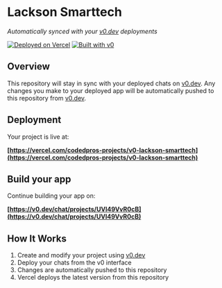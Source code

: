 # Lackson Smarttech

*Automatically synced with your [v0.dev](https://v0.dev) deployments*

[![Deployed on Vercel](https://img.shields.io/badge/Deployed%20on-Vercel-black?style=for-the-badge&logo=vercel)](https://vercel.com/codedpros-projects/v0-lackson-smarttech)
[![Built with v0](https://img.shields.io/badge/Built%20with-v0.dev-black?style=for-the-badge)](https://v0.dev/chat/projects/UVl49VvR0cB)

## Overview

This repository will stay in sync with your deployed chats on [v0.dev](https://v0.dev).
Any changes you make to your deployed app will be automatically pushed to this repository from [v0.dev](https://v0.dev).

## Deployment

Your project is live at:

**[https://vercel.com/codedpros-projects/v0-lackson-smarttech](https://vercel.com/codedpros-projects/v0-lackson-smarttech)**

## Build your app

Continue building your app on:

**[https://v0.dev/chat/projects/UVl49VvR0cB](https://v0.dev/chat/projects/UVl49VvR0cB)**

## How It Works

1. Create and modify your project using [v0.dev](https://v0.dev)
2. Deploy your chats from the v0 interface
3. Changes are automatically pushed to this repository
4. Vercel deploys the latest version from this repository